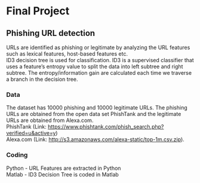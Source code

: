 # Final Project
## Phishing URL detection
URLs are identified as phishing or legitimate by analyzing the URL features such as lexical features, host-based features etc.  
ID3 decision tree is used for classification. ID3 is a supervised classifier that uses a feature’s entropy value to split the data into left subtree and right subtree.
The entropy/information gain are calculated each time we traverse a branch in the decision tree.

### Data
The dataset has 10000 phishing and 10000 legitimate URLs. The phishing URLs are obtained from the open data set PhishTank and the legitimate URLs are obtained from Alexa.com.  
PhishTank (Link: https://www.phishtank.com/phish_search.php?verified=u&active=y)  
Alexa.com (Link: http://s3.amazonaws.com/alexa-static/top-1m.csv.zip).

### Coding
Python - URL Features are extracted in Python  
Matlab - ID3 Decision Tree is coded in Matlab
